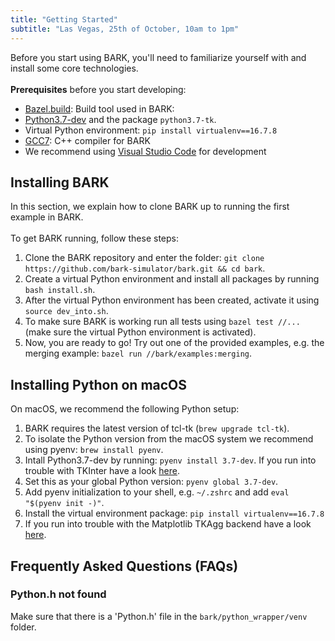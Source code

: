 ```yaml
---
title: "Getting Started"
subtitle: "Las Vegas, 25th of October, 10am to 1pm"
---
```

Before you start using BARK, you'll need to familiarize yourself with and install some core technologies. <br /><br />
<b>Prerequisites</b> before you start developing:

* [Bazel.build](https://bazel.build/): Build tool used in BARK:
* [Python3.7-dev](https://www.python.org/downloads/) and the package `python3.7-tk`.
* Virtual Python environment: `pip install virtualenv==16.7.8`
* [GCC7](https://gcc.gnu.org/gcc-7/): C++ compiler for BARK
* We recommend using [Visual Studio Code](https://code.visualstudio.com/) for development


## Installing BARK
In this section, we explain how to clone BARK up to running the first example in BARK.
<br />
<br />
To get BARK running, follow these steps:
1. Clone the BARK repository and enter the folder: `git clone https://github.com/bark-simulator/bark.git && cd bark`.
2. Create a virtual Python environment and install all packages by running `bash install.sh`.
3. After the virtual Python environment has been created, activate it using `source dev_into.sh`.
4. To make sure BARK is working run all tests using `bazel test //...` (make sure the virtual Python environment is activated).
5. Now, you are ready to go! Try out one of the provided examples, e.g. the merging example: `bazel run //bark/examples:merging`.


## Installing Python on macOS
On macOS, we recommend the following Python setup:

1. BARK requires the latest version of tcl-tk (`brew upgrade tcl-tk`).
2. To isolate the Python version from the macOS system we recommend using pyenv: `brew install pyenv`.
3. Intall Python3.7-dev by running: `pyenv install 3.7-dev`. If you run into trouble with TKInter have a look [here](https://stackoverflow.com/questions/60469202/unable-to-install-tkinter-with-pyenv-pythons-on-macos).
4. Set this as your global Python version: `pyenv global 3.7-dev`.
5. Add pyenv initialization to your shell, e.g. `~/.zshrc` and add `eval "$(pyenv init -)"`.
6. Install the virtual environment package: `pip install virtualenv==16.7.8`
7. If you run into trouble with the Matplotlib TKAgg backend have a look [here](https://stackoverflow.com/questions/21784641/installation-issue-with-matplotlib-python).



## Frequently Asked Questions (FAQs)

### Python.h not found
Make sure that there is a 'Python.h' file in the `bark/python_wrapper/venv` folder.
